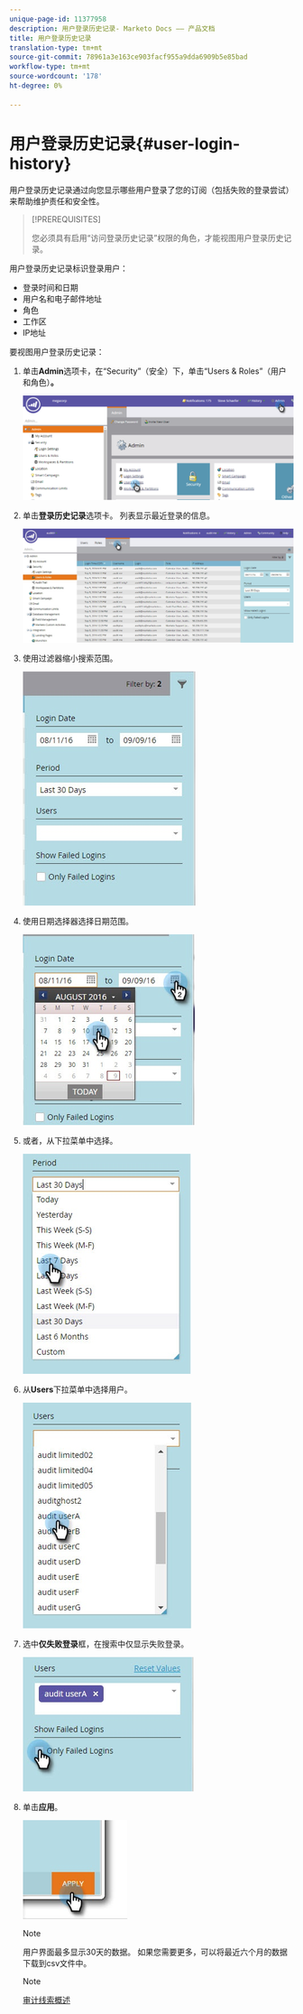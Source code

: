 ```yaml
---
unique-page-id: 11377958
description: 用户登录历史记录- Marketo Docs —— 产品文档
title: 用户登录历史记录
translation-type: tm+mt
source-git-commit: 78961a3e163ce903facf955a9dda6909b5e85bad
workflow-type: tm+mt
source-wordcount: '178'
ht-degree: 0%

---
```



# 用户登录历史记录{#user-login-history}

用户登录历史记录通过向您显示哪些用户登录了您的订阅（包括失败的登录尝试）来帮助维护责任和安全性。

>[!PREREQUISITES]
>
>您必须具有启用“访问登录历史记录”权限的角色，才能视图用户登录历史记录。

用户登录历史记录标识登录用户：

* 登录时间和日期
* 用户名和电子邮件地址
* 角色
* 工作区
* IP地址

要视图用户登录历史记录：

1. 单击&#x200B;**Admin**&#x200B;选项卡，在“Security”（安全）下，单击“Users &amp; Roles”（用户和角色）**。**

   ![](assets/image2016-7-12-9-3a2-3a31.png)

1. 单击&#x200B;**登录历史记录**&#x200B;选项卡。 列表显示最近登录的信息。

   ![](assets/login-history-tab.jpg)

1. 使用过滤器缩小搜索范围。

   ![](assets/filter-main.jpg)

1. 使用日期选择器选择日期范围。

   ![](assets/select-date-range-hand.jpg)

1. 或者，从下拉菜单中选择。

   ![](assets/filter-select-from-dropdown.jpg)

1. 从&#x200B;**Users**&#x200B;下拉菜单中选择用户。

   ![](assets/user-dropdown.jpg)

1. 选中&#x200B;**仅失败登录**&#x200B;框，在搜索中仅显示失败登录。

   ![](assets/only-failed-logins.jpg)

1. 单击&#x200B;**应用**。

   ![](assets/click-apply-real.jpg)

   >[!NOTE]
   >
   >用户界面最多显示30天的数据。 如果您需要更多，可以将最近六个月的数据下载到csv文件中。

   >[!NOTE]
   >
   >[审计线索概述](/help/marketo/product-docs/administration/audit-trail/audit-trail-overview.md)
